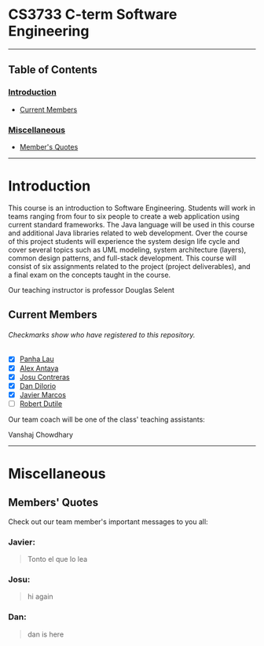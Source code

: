 # CS3733 C-term Software Engineering
***
## Table of Contents
### [Introduction](https://github.com/Avorent/CS3733/blob/master/README.md#introduction-1)
- [Current Members](https://github.com/Avorent/CS3733/blob/master/README.md#current-members)
### [Miscellaneous](https://github.com/Avorent/CS3733/blob/master/README.md#miscellaneous-1)
- [Member's Quotes](https://github.com/Avorent/CS3733/blob/master/README.md#members-quotes)
***
# Introduction
This course is an introduction to Software Engineering. Students will work in teams ranging from four to six people to create a web application using current standard frameworks. The Java language will be used in this course and additional Java libraries related to web development. Over the course of this project students will experience the system design life cycle and cover several topics such as UML modeling, system architecture (layers), common design patterns, and full-stack development. This course will consist of six assignments related to the project (project deliverables), and a final exam on the concepts taught in the course.

Our teaching instructor is professor Douglas Selent

## Current Members
###### Checkmarks show who have registered to this repository.
- [x] [Panha Lau](https://github.com/Avorent)
- [x] [Alex Antaya](https://github.com/aantaya1)
- [x] [Josu Contreras](https://github.com/JosuContrer)
- [x] [Dan DiIorio](https://github.com/drd387)
- [x] [Javier Marcos](https://github.com/XBC30EP450)
- [ ] [Robert Dutile](https://github.com/bdbooksrule)

Our team coach will be one of the class' teaching assistants:

Vanshaj Chowdhary

***
# Miscellaneous

## Members' Quotes
Check out our team member's important messages to you all:

### Javier:
> Tonto el que lo lea
### Josu:
> hi again
### Dan:
> dan is here
